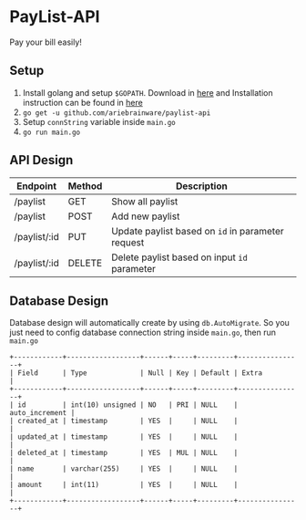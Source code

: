 # PayList-API

Pay your bill easily!

## Setup 

1. Install golang and setup `$GOPATH`. Download in [here](#https://golang.org/dl/) and Installation instruction can be found in [here](#https://golang.org/doc/install)
2. `go get -u github.com/ariebrainware/paylist-api`
3. Setup `connString`  variable inside `main.go`
4. `go run main.go`

## API Design

| Endpoint        | Method | Description                                       |
| --------------- | ------ | ------------------------------------------------- |
| /paylist     | GET    | Show all paylist                                  |
| /paylist     | POST   | Add new paylist                                   |
| /paylist/:id | PUT    | Update paylist based on `id` in parameter request |
| /paylist/:id | DELETE | Delete paylist based on input `id` parameter      |


## Database Design

Database design will automatically create by using `db.AutoMigrate`. So you just need to config database connection string inside `main.go`, then run `main.go`

```
+------------+------------------+------+-----+---------+----------------+
| Field      | Type             | Null | Key | Default | Extra          |
+------------+------------------+------+-----+---------+----------------+
| id         | int(10) unsigned | NO   | PRI | NULL    | auto_increment |
| created_at | timestamp        | YES  |     | NULL    |                |
| updated_at | timestamp        | YES  |     | NULL    |                |
| deleted_at | timestamp        | YES  | MUL | NULL    |                |
| name       | varchar(255)     | YES  |     | NULL    |                |
| amount     | int(11)          | YES  |     | NULL    |                |
+------------+------------------+------+-----+---------+----------------+
```